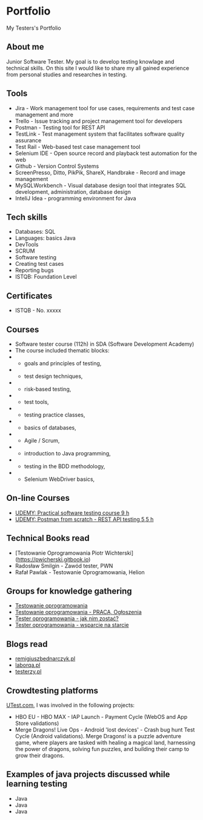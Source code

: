 # Portfolio

My Testers's Portfolio

## About me

Junior Software Tester. 
My goal is to develop testing knowlage and technical skills. 
On this site I would like to share my all gained experience from personal studies and researches in testing.  

## Tools

* Jira - Work management tool for use cases, requirements and test case management and more
* Trello - Issue tracking and project management tool for developers
* Postman - Testing tool for REST API
* TestLink - Test management system that facilitates software quality assurance
* Test Rail - Web-based test case management tool
* Selenium IDE - Open source record and playback test automation for the web
* Github - Version Control Systems
* ScreenPresso, Ditto, PikPik, ShareX, Handbrake - Record and image management
* MySQLWorkbench - Visual database design tool that integrates SQL development, administration, database design
* InteliJ Idea - programming environment for Java

## Tech skills

* Databases: SQL
* Languages: basics Java
* DevTools
* SCRUM
* Software testing
* Creating test cases
* Reporting bugs
* ISTQB: Foundation Level

## Certificates 

* ISTQB - No. xxxxx
 
## Courses 

* Software tester course (112h) in SDA (Software Development Academy) 
* The course included thematic blocks:
* - goals and principles of testing,
* - test design techniques,
* - risk-based testing,
* - test tools,
* - testing practice classes,
* - basics of databases,
* - Agile / Scrum,
* - introduction to Java programming,
* - testing in the BDD methodology,
* - Selenium WebDriver basics,

## On-line Courses

* [UDEMY: Practical software testing course 9 h](https://www.udemy.com/course/praktyczny-kurs-testowania-oprogramowania)
* [UDEMY: Postman from scratch - REST API testing 5,5 h](https://www.udemy.com/course/postman-od-podstaw-testowanie-rest-api)


## Technical Books read

* [Testowanie Oprogramowania Piotr Wichterski] (https://pwicherski.gitbook.io)
* Radosław Smilgin - Zawód tester, PWN
* Rafał Pawlak - Testowanie Oprogramowania, Helion


## Groups for knowledge gathering

* [Testowanie oprogramowania](https://www.facebook.com/groups/TestowanieOprogramowania)
* [Testowanie oprogramowania - PRACA, Ogłoszenia](https://www.facebook.com/groups/215557562210470/?ref=group_header)
* [Tester oprogramowania - jak nim zostać?](https://www.facebook.com/groups/531570473876610/?ref=group_header)
* [Tester oprogramowania - wsparcie na starcie](https://www.facebook.com/groups/testeroprogramowania/?ref=group_header)

## Blogs read

* [remigiuszbednarczyk.pl](https://remigiuszbednarczyk.pl)
* [laborqa.pl](https://laborqa.pl/)
* [testerzy.pl](https://testerzy.pl/)

## Crowdtesting platforms

[UTest.com](www.utest.com), I was involved in the following projects: 

* HBO EU - HBO MAX - IAP Launch - Payment Cycle (WebOS and App Store validations)
* Merge Dragons! Live Ops - Android 'lost devices' - Crash bug hunt Test Cycle (Android validations). 
Merge Dragons! is a puzzle adventure game, where players are tasked with healing a magical land, harnessing the power of dragons, solving fun puzzles, and building their camp to grow their dragons.

 
## Examples of java projects discussed while learning testing

* Java
* Java
* Java 

